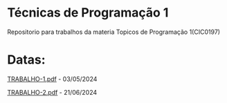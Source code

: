# Técnicas de Programação 1
Repositorio para trabalhos da materia Topicos de Programação 1(CIC0197)

# Datas:
[TRABALHO-1.pdf](https://github.com/mariosantos-05/TP1/files/14654311/TRABALHO-1.pdf) - 03/05/2024


[TRABALHO-2.pdf](https://github.com/mariosantos-05/TP1/files/14654329/TRABALHO-2.pdf) - 21/06/2024
